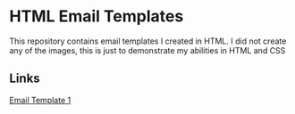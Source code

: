 # HTML Email Templates
This repository contains email templates I created in HTML. I did not create any of the images, this is just to demonstrate my abilities in HTML and CSS

## Links
[Email Template 1](https://tkjonesy.github.io/autoship.html)
